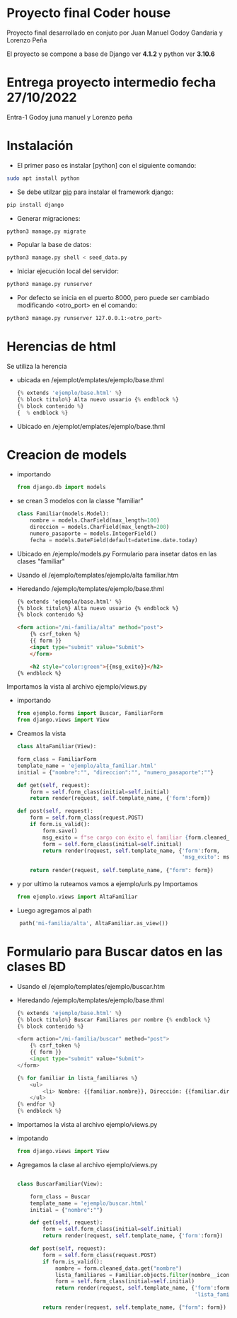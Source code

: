 # Proyecto final Coder house
Proyecto final desarrollado en conjuto por Juan Manuel Godoy Gandaria y Lorenzo Peña

El proyecto se compone a base de Django ver **4.1.2** y python ver **3.10.6**

# Entrega  proyecto intermedio fecha 27/10/2022

Entra-1 Godoy juna manuel y Lorenzo peña

# Instalación

- El primer paso es instalar [python] con el siguiente comando:

```bash
sudo apt install python
```

- Se debe utilzar [pip](https://pip.pypa.io/en/stable/) para instalar el framework django:

```bash
pip install django
```

- Generar migraciones:

```bash
python3 manage.py migrate
```

- Popular la base de datos:

```bash
python3 manage.py shell < seed_data.py
```

- Iniciar ejecución local del servidor:

```bash
python3 manage.py runserver
```

- Por defecto se inicia en el puerto 8000, pero puede ser cambiado modificando <otro_port> en el comando:

```bash
python3 manage.py runserver 127.0.0.1:<otro_port>
```


# Herencias de html

Se utiliza la herencia 
- ubicada en /ejemplot/emplates/ejemplo/base.thml
    ```python
    {% extends 'ejemplo/base.html' %}
    {% block titulo%} Alta nuevo usuario {% endblock %}
    {% block contenido %}
    {  % endblock %}
    ```
- Ubicado en /ejemplot/emplates/ejemplo/base.thml 

# Creacion de models

- importando 
    ```python
    from django.db import models
    ```


- se crean 3 modelos con la classe "familiar"

    ```python
    class Familiar(models.Model):
        nombre = models.CharField(max_length=100)
        direccion = models.CharField(max_length=200)
        numero_pasaporte = models.IntegerField()
        fecha = models.DateField(default=datetime.date.today)
    ```
- Ubicado en /ejemplo/models.py
Formulario para insetar datos en las clases "familiar"

- Usando el /ejemplo/templates/ejemplo/alta familiar.htm
- Heredando /ejemplo/templates/ejemplo/base.thml

    ```html
    {% extends 'ejemplo/base.html' %}
    {% block titulo%} Alta nuevo usuario {% endblock %}
    {% block contenido %}

    <form action="/mi-familia/alta" method="post">
        {% csrf_token %}
        {{ form }}
        <input type="submit" value="Submit">
        </form>

        <h2 style="color:green">{{msg_exito}}</h2>
    {% endblock %}
    ```

Importamos la vista al archivo ejemplo/views.py

- importando 
    ```python
    from ejemplo.forms import Buscar, FamiliarForm
    from django.views import View 
    ```
- Creamos la vista 
    ```python
    class AltaFamiliar(View):

    form_class = FamiliarForm
    template_name = 'ejemplo/alta_familiar.html'
    initial = {"nombre":"", "direccion":"", "numero_pasaporte":""}

    def get(self, request):
        form = self.form_class(initial=self.initial)
        return render(request, self.template_name, {'form':form})

    def post(self, request):
        form = self.form_class(request.POST)
        if form.is_valid():
            form.save()
            msg_exito = f"se cargo con éxito el familiar {form.cleaned_data.get('nombre')}"
            form = self.form_class(initial=self.initial)
            return render(request, self.template_name, {'form':form, 
                                                        'msg_exito': msg_exito})
        
        return render(request, self.template_name, {"form": form})
    ```
- y por ultimo la ruteamos vamos a ejemplo/urls.py 
Importamos 
    ```python
    from ejemplo.views import AltaFamiliar
    ```
- Luego agregamos al path
```python
    path('mi-familia/alta', AltaFamiliar.as_view())
```
# Formulario para Buscar datos en las clases BD

- Usando el /ejemplo/templates/ejemplo/buscar.htm
- Heredando /ejemplo/templates/ejemplo/base.thml

    ```python
    {% extends 'ejemplo/base.html' %}
    {% block titulo%} Buscar Familiares por nombre {% endblock %}
    {% block contenido %}

    <form action="/mi-familia/buscar" method="post">
        {% csrf_token %}
        {{ form }}
        <input type="submit" value="Submit">
    </form>

    {% for familiar in lista_familiares %}
        <ul>
            <li> Nombre: {{familiar.nombre}}, Dirección: {{familiar.direccion}}, Pasaporte: {{familiar.numero_pasaporte}}</li>
        </ul>
    {% endfor %}
    {% endblock %}
    ```

- Importamos la vista al archivo ejemplo/views.py
- impotando 
    ```python
    from django.views import View 
    ```

- Agregamos la clase al archivo ejemplo/views.py

    ```python

    class BuscarFamiliar(View):

        form_class = Buscar
        template_name = 'ejemplo/buscar.html'
        initial = {"nombre":""}

        def get(self, request):
            form = self.form_class(initial=self.initial)
            return render(request, self.template_name, {'form':form})

        def post(self, request):
            form = self.form_class(request.POST)
            if form.is_valid():
                nombre = form.cleaned_data.get("nombre")
                lista_familiares = Familiar.objects.filter(nombre__icontains=nombre).all() 
                form = self.form_class(initial=self.initial)
                return render(request, self.template_name, {'form':form, 
                                                            'lista_familiares':lista_familiares})

            return render(request, self.template_name, {"form": form})

    ```


